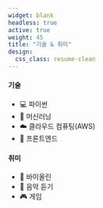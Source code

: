 ```yaml
---
widget: blank
headless: true
active: true
weight: 45
title: "기술 & 취미"
design:
  css_class: resume-clean
---
```


<div class="skills-grid">
  <div>
    <h4>기술</h4>
    <ul class="clean-list">
      <li>💻 파이썬</li>
      <li>🧠 머신러닝</li>
      <li>☁️ 클라우드 컴퓨팅(AWS)</li>
      <li>🧩 프론트엔드</li>
    </ul>
  </div>
  <div>
    <h4>취미</h4>
    <ul class="clean-list">
      <li>🎻 바이올린</li>
      <li>🎵 음악 듣기</li>
      <li>🎮 게임</li>
    </ul>
  </div>
</div>
